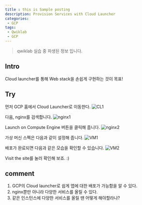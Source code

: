 ```yaml
---
title : this is Sample posting
description: Provision Services with Cloud Launcher
categories:
 - GCP
tags:
 - Qwiklab
 - GCP
---
```

>qwiklab 실습 중 파생된 정보 입니다.

## Intro

Cloud launcher를 통해 Web stack을 손쉽게 구현하는 것이 목표!

## Try
먼저 GCP 홈에서 Cloud Launcher로 이동한다.
![CL1](https://github.com/beyondat/beyondat.github.io/blob/master/images/2017-10-10/%EC%BA%A1%EC%B2%98_2017_10_10_11_36_06_687.png?raw=true)

다음, nginx를 검색합니다.
![nginx1](https://github.com/beyondat/beyondat.github.io/blob/master/images/2017-10-10/%EC%BA%A1%EC%B2%98_2017_10_10_11_36_43_932.png?raw=true)

 Launch on Compute Engine 버튼을 클릭해 줍니다.
 ![nginx2](https://github.com/beyondat/beyondat.github.io/blob/master/images/2017-10-10/%EC%BA%A1%EC%B2%98_2017_10_10_11_37_43_478.png?raw=true)

가상 머신 스펙은 다음과 같이 설정해 줍니다.
 ![VM1](https://github.com/beyondat/beyondat.github.io/blob/master/images/2017-10-10/%EC%BA%A1%EC%B2%98_2017_10_10_11_38_13_367.png?raw=true)

배포가 완료되면 다음과 같은 모습을 확인할 수 있습니다.
![VM2](https://github.com/beyondat/beyondat.github.io/blob/master/images/2017-10-10/%EC%BA%A1%EC%B2%98_2017_10_10_11_38_59_632.png?raw=true)

Visit the site를 눌러 확인해 보죠. :)

## comment
1. GCP의 Cloud launcher로 쉽게 앱에 대한 배포가 가능함을 알 수 있다.
2. nginx뿐만 아니라 다양한 서비스를 올릴 수 있다.
3. 같은 인스턴스에 다양한 서비스를 올릴 땐 어떻게 해야할라나?
